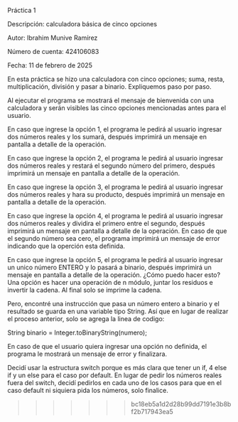 Práctica 1

Descripción: calculadora básica de cinco opciones

Autor: Ibrahim Munive Ramírez

Número de cuenta: 424106083

Fecha: 11 de febrero de 2025

En esta práctica se hizo una calculadora con cinco opciones; suma, resta, multiplicación, división y pasar a binario.
Expliquemos paso por paso. 


Al ejecutar el programa se mostrará el mensaje de bienvenida con una calculadora y serán visibles las cinco opciones 
mencionadas antes para el usuario. 

En caso que ingrese la opción 1, el programa le pedirá al usuario ingresar dos números reales y los sumará, después
imprimirá un mensaje en pantalla a detalle de la operación.

En caso que ingrese la opción 2, el programa le pedirá al usuario ingresar dos números reales y restará el segundo número
del primero, después imprimirá un mensaje en pantalla a detalle de la operación.

En caso que ingrese la opción 3, el programa le pedirá al usuario ingresar dos números reales y hara su producto, después
imprimirá un mensaje en pantalla a detalle de la operación.

En caso que ingrese la opción 4, el programa le pedirá al usuario ingresar dos números reales y dividira el primero entre
el segundo, después imprimirá un mensaje en pantalla a detalle de la operación. En caso de que el segundo número sea cero,
el programa imprimirá un mensaje de error indicando que la operción esta definida.  

En caso que ingrese la opción 5, el programa le pedirá al usuario ingresar un unico número ENTERO y lo pasará a binario,
después imprimirá un mensaje en pantalla a detalle de la operación. ¿Cómo puedo hacer esto? Una opción es hacer una operación 
de n módulo, juntar los residuos e invertir la cadena. Al final solo se imprime la cadena.

Pero, encontré una instrucción que pasa un número entero a binario y el resultado se guarda en una
variable tipo String. Así que en lugar de realizar el proceso anterior, solo se agrega la linea de codigo: 

String binario = Integer.toBinaryString(numero); 


En caso de que el usuario quiera ingresar una opción no definida, el programa le mostrará un mensaje de error y finalizara. 

Decidí usar la estructura switch porque es más clara que tener un if, 4 else if y un else para el caso por default.
En lugar de pedir los números reales fuera del switch, decidí pedirlos en cada uno de los casos para que en el caso default 
ni siquiera pida los números, solo finalice.
>>>>>>> bc18eb5a1d2d28b99dd7191e3b8bf2b717943ea5
